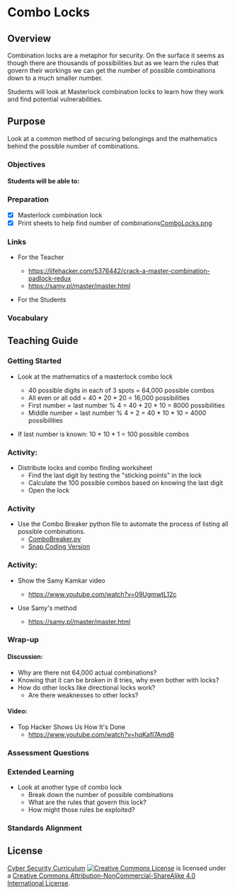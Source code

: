 # Combo Locks

## Overview
Combination locks are a metaphor for security.  On the surface it seems as though there are thousands of possibilities but as we learn the rules that govern their workings we can get the number of possible combinations down to a much smaller number.

Students will look at Masterlock combination locks to learn how they work and find potential vulnerabilities.

## Purpose
Look at a common method of securing belongings and the mathematics behind the possible number of combinations.

### Objectives
#### Students will be able to:

### Preparation
- [x] Masterlock combination lock
- [x] Print sheets to help find number of combinations[ComboLocks.png](Combo_Locks/ComboLocks.png)

### Links
- For the Teacher
	- https://lifehacker.com/5376442/crack-a-master-combination-padlock-redux
	- https://samy.pl/master/master.html

- For the Students

### Vocabulary

## Teaching Guide
### Getting Started
- Look at the mathematics of a masterlock combo lock
	- 40 possible digits in each of 3 spots = 64,000 possible combos
	- All even or all odd = 40 * 20 * 20 = 16,000 possibilities
	- First number = last number % 4 = 40 * 20 * 10 = 8000 possibilities
	- Middle number = last number % 4 + 2 = 40 * 10 * 10 = 4000 possibilities

- If last number is known: 10 * 10 * 1 = 100 possible combos

### Activity:
- Distribute locks and combo finding worksheet
	- Find the last digit by testing the "sticking points" in the lock
	- Calculate the 100 possible combos based on knowing the last digit
	- Open the lock

### Activity
- Use the Combo Breaker python file to automate the process of listing all possible combinations.
	- [ComboBreaker.py](Combo_Locks/comboBreaker.py)
	- [Snap Coding Version](https://snap.berkeley.edu/snapsource/snap.html#present:Username=derekbabb&ProjectName=ComboLock2)

### Activity:
- Show the Samy Kamkar video
	- https://www.youtube.com/watch?v=09UgmwtL12c

-	Use Samy's method
	- https://samy.pl/master/master.html

### Wrap-up
#### Discussion:
- Why are there not 64,000 actual combinations?
- Knowing that it can be broken in 8 tries, why even bother with locks?
- How do other locks like directional locks work?
	- Are there weaknesses to other locks?

#### Video:
- Top Hacker Shows Us How It's Done
	- https://www.youtube.com/watch?v=hqKafI7Amd8

### Assessment Questions


### Extended Learning
- Look at another type of combo lock
	- Break down the number of possible combinations
	- What are the rules that govern this lock?
	- How might those rules be exploited?

### Standards Alignment

## License
[Cyber Security Curriculum](https://github.com/DerekBabb/CyberSecurity) <a rel="license" href="http://creativecommons.org/licenses/by-nc-sa/4.0/"><img alt="Creative Commons License" style="border-width:0" src="https://i.creativecommons.org/l/by-nc-sa/4.0/88x31.png" /></a> is licensed under a <a rel="license" href="http://creativecommons.org/licenses/by-nc-sa/4.0/">Creative Commons Attribution-NonCommercial-ShareAlike 4.0 International License</a>.
